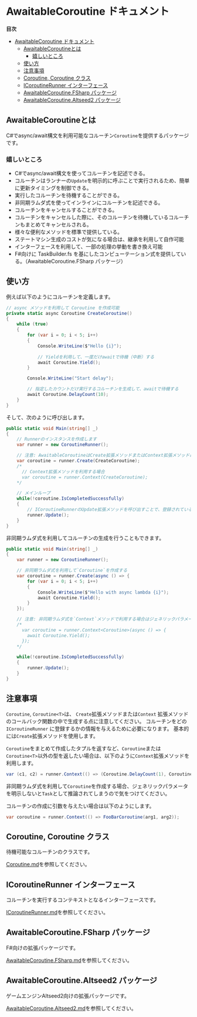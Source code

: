 # AwaitableCoroutine ドキュメント


**目次**
- [AwaitableCoroutine ドキュメント](#awaitablecoroutine-ドキュメント)
  - [AwaitableCoroutineとは](#awaitablecoroutineとは)
    - [嬉しいところ](#嬉しいところ)
  - [使い方](#使い方)
  - [注意事項](#注意事項)
  - [Coroutine, Coroutine<T> クラス](#coroutine-coroutinet-クラス)
  - [ICoroutineRunner インターフェース](#icoroutinerunner-インターフェース)
  - [AwaitableCoroutine.FSharp パッケージ](#awaitablecoroutinefsharp-パッケージ)
  - [AwaitableCoroutine.Altseed2 パッケージ](#awaitablecoroutinealtseed2-パッケージ)


## AwaitableCoroutineとは

C#でasync/await構文を利用可能なコルーチン`Coroutine`を提供するパッケージです。

### 嬉しいところ

* C#でasync/await構文を使ってコルーチンを記述できる。
* コルーチンはランナーの`Update`を明示的に呼ぶことで実行されるため、簡単に更新タイミングを制御できる。
* 実行したコルーチンを待機することができる。
* 非同期ラムダ式を使ってインラインにコルーチンを記述できる。
* コルーチンをキャンセルすることができる。
* コルーチンをキャンセルした際に、そのコルーチンを待機しているコルーチンもまとめてキャンセルされる。
* 様々な便利なメソッドを標準で提供している。
* ステートマシン生成のコストが気になる場合は、継承を利用して自作可能
* インターフェースを利用して、一部の処理の挙動を書き換え可能
* F#向けに TaskBuilder.fs を基にしたコンピューテーション式を提供している。（AwaitableCoroutine.FSharp パッケージ）

## 使い方

例えば以下のようにコルーチンを定義します。

```csharp
// async メソッドを利用して Coroutine を作成可能
private static async Coroutine CreateCoroutine()
{
    while (true)
    {
        for (var i = 0; i < 5; i++)
        {
            Console.WriteLine($"Hello {i}");
            
            // Yieldを利用して、一度だけawaitで待機（中断）する
            await Coroutine.Yield();
        }

        Console.WriteLine("Start delay");

        // 指定したカウントだけ実行するコルーチンを生成して、awaitで待機する
        await Coroutine.DelayCount(10);
    }
}
```

そして、次のように呼び出します。

```csharp
public static void Main(string[] _)
{
    // Runnerのインスタンスを作成します
    var runner = new CoroutineRunner();

    // 注意: AwaitableCoroutineはCreate拡張メソッドまたはContext拡張メソッドに渡すコールバック内で作成する必要があります
    var coroutine = runner.Create(CreateCoroutine);
    /*
      // Context拡張メソッドを利用する場合
      var coroutine = runner.Context(CreateCoroutine);
    */

    // メインループ
    while(!coroutine.IsCompletedSuccessfully)
    {
        // ICoroutineRunnerのUpdate拡張メソッドを呼び出すことで、登録されているコルーチンを次に進めます
        runner.Update();
    }
}
```

非同期ラムダ式を利用してコルーチンの生成を行うこともできます。

```csharp
public static void Main(string[] _)
{
    var runner = new CoroutineRunner();

    // 非同期ラムダ式を利用して`Coroutine`を作成する
    var coroutine = runner.Create(async () => {
        for (var i = 0; i < 5; i++)
        {
            Console.WriteLine($"Hello with async lambda {i}");
            await Coroutine.Yield();
        }
    });

    // 注意: 非同期ラムダ式を`Context`メソッドで利用する場合はジェネリックパラメータの明示的な宣言が必要です
    /*
      var coroutine = runner.Context<Coroutine>(async () => {
        await Coroutine.Yield();
      });
    */

    while(!coroutine.IsCompletedSuccessfully)
    {
        runner.Update();
    }
}
```

## 注意事項

`Coroutine`, `Coroutine<T>`は、 `Create`拡張メソッドまたは`Context` 拡張メソッドのコールバック関数の中で生成する点に注意してください。
コルーチンをどの `ICoroutineRunner` に登録するかの情報を与えるために必要になります。
基本的には`Create`拡張メソッドを使用します。

`Coroutine`をまとめて作成したタプルを返すなど、`Coroutine`または`Coroutine<T>`以外の型を返したい場合は、以下のように`Context`拡張メソッドを利用します。

```csharp
var (c1, c2) = runner.Context(() => (Coroutine.DelayCount(1), Coroutine.DelayCount(1)));
```

非同期ラムダ式を利用して`Coroutine`を作成する場合、ジェネリックパラメータを明示しないと`Task`として推論されてしまうので気をつけてください。

コルーチンの作成に引数を与えたい場合は以下のようにします。

```csharp
var coroutine = runner.Context(() => FooBarCoroutine(arg1, arg2));
```

## Coroutine, Coroutine<T> クラス

待機可能なコルーチンのクラスです。

[Coroutine.md](Coroutine.md)を参照してください。

## ICoroutineRunner インターフェース

コルーチンを実行するコンテキストとなるインターフェースです。

[ICoroutineRunner.md](ICoroutineRunner.md)を参照してください。

## AwaitableCoroutine.FSharp パッケージ

F#向けの拡張パッケージです。

[AwaitableCoroutine.FSharp.md](AwaitableCoroutine.FSharp.md)を参照してください。

## AwaitableCoroutine.Altseed2 パッケージ

ゲームエンジンAltseed2向けの拡張パッケージです。

[AwaitableCoroutine.Altseed2.md](AwaitableCoroutine.Altseed2.md)を参照してください。
